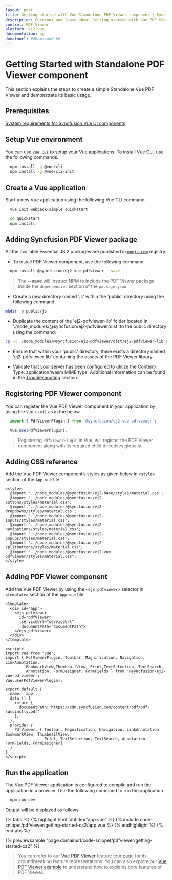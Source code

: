 ```yaml
---
layout: post
title: Getting started with Vue Standalone PDF Viewer component | Syncfusion
description: Checkout and learn about Getting started with Vue PDF Viewer component of Syncfusion Essential JS 2 and more details.
control: PDF Viewer 
platform: ej2-vue
documentation: ug
domainurl: ##DomainURL##
---
```


# Getting Started with Standalone PDF Viewer component

This section explains the steps to create a simple Standalone Vue PDF Viewer and demonstrate its basic usage.

## Prerequisites

[System requirements for Syncfusion Vue UI components](https://ej2.syncfusion.com/vue/documentation/system-requirements/)

## Setup Vue environment

You can use [`Vue CLI`](https://github.com/vuejs/vue-cli) to setup your Vue applications.
To install Vue CLI, use the following commands.

```bash
  npm install -g @vue/cli
  npm install -g @vue/cli-init
```

## Create a Vue application

Start a new Vue application using the following Vue CLI command.

```bash
  vue init webpack-simple quickstart

  cd quickstart
  npm install
```

## Adding Syncfusion PDF Viewer package

All the available Essential JS 2 packages are published in [`npmjs.com`](https://www.npmjs.com/~syncfusionorg) registry. 

* To install PDF Viewer component, use the following command.

```bash
  npm install @syncfusion/ej2-vue-pdfviewer --save
```

>   The **--save** will instruct NPM to include the PDF Viewer package inside the `dependencies` section of the `package.json`.

* Create a new directory named 'js' within the 'public' directory using the following command:

```bash
mkdir -p public/js
```

* Duplicate the content of the 'ej2-pdfviewer-lib' folder located in './node_modules/@syncfusion/ej2-pdfviewer/dist' to the public directory using the command:

```bash
cp -R ./node_modules/@syncfusion/ej2-pdfviewer/dist/ej2-pdfviewer-lib public/js/ej2-pdfviewer-lib
```

* Ensure that within your 'public' directory, there exists a directory named 'ej2-pdfviewer-lib' containing the assets of the PDF Viewer library.

* Validate that your server has been configured to utilize the Content-Type: application/wasm MIME type. Additional information can be found in the [Troubleshooting](./troubleshooting/troubleshooting) section.

## Registering PDF Viewer component

You can register the Vue PDF Viewer component in your application by using the `Vue.use()` as in the below.

```ts
  import { PdfViewerPlugin } from '@syncfusion/ej2-vue-pdfviewer';

  Vue.use(PdfViewerPlugin);
```

> Registering `PdfViewerPlugin` in Vue, will register the PDF Viewer component along with its required child directives globally.

## Adding CSS reference

Add the Vue PDF Viewer component’s styles as given below in `<style>` section of the `App.vue` file.

```
<style>
  @import '../node_modules/@syncfusion/ej2-base/styles/material.css';  
  @import '../node_modules/@syncfusion/ej2-buttons/styles/material.css';
  @import '../node_modules/@syncfusion/ej2-dropdowns/styles/material.css';  
  @import '../node_modules/@syncfusion/ej2-inputs/styles/material.css';  
  @import '../node_modules/@syncfusion/ej2-navigations/styles/material.css';
  @import '../node_modules/@syncfusion/ej2-popups/styles/material.css';
  @import '../node_modules/@syncfusion/ej2-splitbuttons/styles/material.css';
  @import "../node_modules/@syncfusion/ej2-vue-pdfviewer/styles/material.css";
</style>
```

## Adding PDF Viewer component

Add the Vue PDF Viewer by using the `<ejs-pdfviewer>` selector in `<template>` section of the `App.vue` file.

```
<template>
  <div id="app">
    <ejs-pdfviewer 
      id="pdfViewer" 
      :serviceUrl="serviceUrl" 
      :documentPath="documentPath"> 
    </ejs-pdfviewer>
  </div>
</template>

<script>
import Vue from 'vue';
import { PdfViewerPlugin, Toolbar, Magnification, Navigation, LinkAnnotation, 
         BookmarkView,ThumbnailView, Print,TextSelection, TextSearch, 
         Annotation, FormDesigner, FormFields } from '@syncfusion/ej2-vue-pdfviewer';
Vue.use(PdfViewerPlugin);

export default {
  name: 'app',
  data () {
    return {
      documentPath:'https://cdn.syncfusion.com/content/pdf/pdf-succinctly.pdf'
    };
  },
  provide: {
    PdfViewer: [ Toolbar, Magnification, Navigation, LinkAnnotation, BookmarkView, ThumbnailView, 
                 Print, TextSelection, TextSearch, Annotation, FormFields, FormDesigner]
  }
}
</script>
```

## Run the application

The Vue PDF Viewer application is configured to compile and run the application in a browser. Use the following command to run the application.

```bash
  npm run dev
```

Output will be displayed as follows.

{% tabs %}
{% highlight html tabtitle="app.vue" %}
{% include code-snippet/pdfviewer/getting-started-cs2/app.vue %}
{% endhighlight %}
{% endtabs %}
        
{% previewsample "page.domainurl/code-snippet/pdfviewer/getting-started-cs2" %}

> You can refer to our [Vue PDF Viewer](https://www.syncfusion.com/vue-ui-components/vue-pdf-viewer) feature tour page for its groundbreaking feature representations. You can also explore our [Vue PDF Viewer example](https://ej2.syncfusion.com/vue/demos/#/material/pdfviewer/default.html) to understand how to explains core features of PDF Viewer.